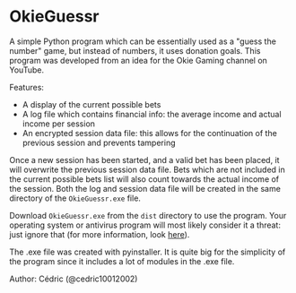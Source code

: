 ﻿# OkieGuessr
A simple Python program which can be essentially used as a "guess the number" game, but instead of numbers, it uses donation goals. This program was developed from an idea for the Okie Gaming channel on YouTube.

Features:
* A display of the current possible bets
* A log file which contains financial info: the average income and actual income per session
* An encrypted session data file: this allows for the continuation of the previous session and prevents tampering

Once a new session has been started, and a valid bet has been placed, it will overwrite the previous session data file. Bets which are not included in the current possible bets list will also count towards the actual income of the session. Both the log and session data file will be created in the same directory of the `OkieGuessr.exe` file. 

Download `OkieGuessr.exe` from the `dist` directory to use the program. Your operating system or antivirus program will most likely consider it a threat: just ignore that (for more information, look [here](https://www.reddit.com/r/learnpython/comments/e99bhe/comment/fahcknk/?utm_source=share&utm_medium=web3x&utm_name=web3xcss&utm_term=1&utm_content=share_button)).

The .exe file was created with pyinstaller. It is quite big for the simplicity of the program since it includes a lot of modules in the .exe file.

Author: Cédric (@cedric10012002)
